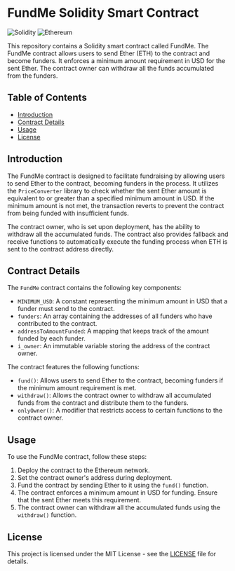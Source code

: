 # FundMe Solidity Smart Contract

![Solidity](https://img.shields.io/badge/Solidity-%23363636.svg?style=for-the-badge&logo=solidity&logoColor=white)
![Ethereum](https://img.shields.io/badge/Ethereum-3C3C3D?style=for-the-badge&logo=Ethereum&logoColor=white)

This repository contains a Solidity smart contract called FundMe. The FundMe contract allows users to send Ether (ETH) to the contract and become funders. It enforces a minimum amount requirement in USD for the sent Ether. The contract owner can withdraw all the funds accumulated from the funders.

## Table of Contents

- [Introduction](#introduction)
- [Contract Details](#contract-details)
- [Usage](#usage)
- [License](#license)

## Introduction

The FundMe contract is designed to facilitate fundraising by allowing users to send Ether to the contract, becoming funders in the process. It utilizes the `PriceConverter` library to check whether the sent Ether amount is equivalent to or greater than a specified minimum amount in USD. If the minimum amount is not met, the transaction reverts to prevent the contract from being funded with insufficient funds.

The contract owner, who is set upon deployment, has the ability to withdraw all the accumulated funds. The contract also provides fallback and receive functions to automatically execute the funding process when ETH is sent to the contract address directly.

## Contract Details

The `FundMe` contract contains the following key components:

- `MINIMUM_USD`: A constant representing the minimum amount in USD that a funder must send to the contract.
- `funders`: An array containing the addresses of all funders who have contributed to the contract.
- `addressToAmountFunded`: A mapping that keeps track of the amount funded by each funder.
- `i_owner`: An immutable variable storing the address of the contract owner.

The contract features the following functions:

- `fund()`: Allows users to send Ether to the contract, becoming funders if the minimum amount requirement is met.
- `withdraw()`: Allows the contract owner to withdraw all accumulated funds from the contract and distribute them to the funders.
- `onlyOwner()`: A modifier that restricts access to certain functions to the contract owner.

## Usage

To use the FundMe contract, follow these steps:

1. Deploy the contract to the Ethereum network.
2. Set the contract owner's address during deployment.
3. Fund the contract by sending Ether to it using the `fund()` function.
4. The contract enforces a minimum amount in USD for funding. Ensure that the sent Ether meets this requirement.
5. The contract owner can withdraw all the accumulated funds using the `withdraw()` function.

## License

This project is licensed under the MIT License - see the [LICENSE](LICENSE) file for details.
